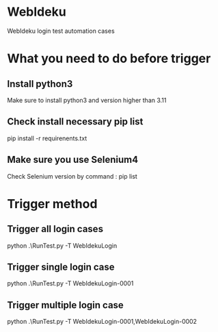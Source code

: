 # WebIdeku
WebIdeku login test automation cases

# What you need to do before trigger
## Install python3
Make sure to install python3 and version higher than 3.11  

## Check install necessary pip list
pip install -r requirenents.txt  

## Make sure you use Selenium4
Check Selenium version by command : pip list  

# Trigger method
## Trigger all login cases
python .\RunTest.py -T WebIdekuLogin  

## Trigger single login case
python .\RunTest.py -T WebIdekuLogin-0001  

## Trigger multiple login case
python .\RunTest.py -T WebIdekuLogin-0001,WebIdekuLogin-0002  
